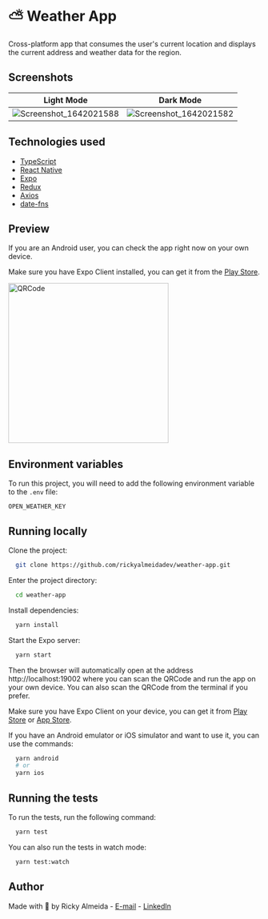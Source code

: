 # ⛅ Weather App

Cross-platform app that consumes the user's current location and displays
the current address and weather data for the region.

## Screenshots

| Light Mode | Dark Mode |
| ---------- | --------- |
| ![Screenshot_1642021588](https://user-images.githubusercontent.com/60705947/149235276-b446a8ac-2815-4a77-9786-ec7902edddfb.png) | ![Screenshot_1642021582](https://user-images.githubusercontent.com/60705947/149235274-ff617f04-cb6f-4876-9c84-f3f6378654dc.png) |

## Technologies used

- [TypeScript](https://www.typescriptlang.org/)
- [React Native](https://reactnative.dev/)
- [Expo](https://docs.expo.dev/)
- [Redux](http://redux.js.org)
- [Axios](https://axios-http.com/)
- [date-fns](https://date-fns.org/)

## Preview

If you are an Android user, you can check the app right now on your own device.

Make sure you have Expo Client installed, you can
get it from the [Play Store](https://play.google.com/store/apps/details?id=host.exp.exponent).

<img
  src="https://user-images.githubusercontent.com/60705947/149240959-0b046ded-b9f7-41ac-bc92-79d8d14fcb63.png"
  alt="QRCode"
  width="320"
  height="320"
/>

## Environment variables

To run this project, you will need to add the following environment variable to the `.env` file:

`OPEN_WEATHER_KEY`

## Running locally

Clone the project:

```bash
  git clone https://github.com/rickyalmeidadev/weather-app.git
```

Enter the project directory:

```bash
  cd weather-app
```

Install dependencies:

```bash
  yarn install
```

Start the Expo server:

```bash
  yarn start
```

Then the browser will automatically open at the address http://localhost:19002 where
you can scan the QRCode and run the app on your own device.
You can also scan the QRCode from the terminal if you prefer.

Make sure you have Expo Client on your device, you can
get it from [Play Store](https://play.google.com/store/apps/details?id=host.exp.exponent)
or [App Store](https://apps.apple.com/br/app/expo-go/id982107779).

If you have an Android emulator or iOS simulator and want to use it, you can use the commands:

```bash
  yarn android
  # or
  yarn ios
```

## Running the tests

To run the tests, run the following command:

```bash
  yarn test
```

You can also run the tests in watch mode:

```bash
  yarn test:watch
```

## Author

Made with 💛 by Ricky Almeida - [E-mail](mailto:ricky.almeida.dev@gmail.com) - [LinkedIn](https://www.linkedin.com/in/rickyalmeidadev)
